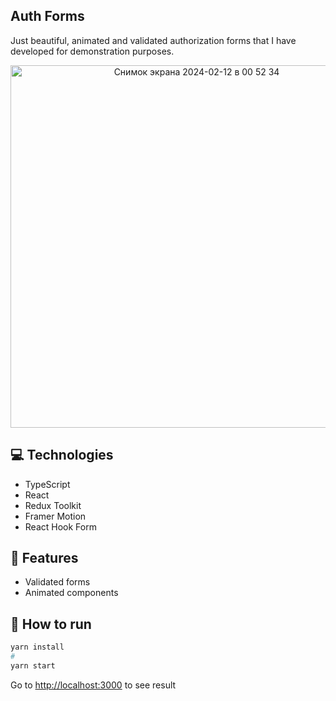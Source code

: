## Auth Forms

Just beautiful, animated and validated authorization forms that I have developed for demonstration purposes.

<p align="center">
  <img width="580" alt="Снимок экрана 2024-02-12 в 00 52 34" src="https://github.com/alexey-hohlov/auth-forms/assets/79412122/ab434ae5-e903-41f1-9e2f-98a3ca426b4d">
</p>


## 💻 Technologies
* TypeScript
* React
* Redux Toolkit
* Framer Motion
* React Hook Form

## 🚀 Features
* Validated forms
* Animated components

## 🤖 How to run

```bash
yarn install
#
yarn start
```

Go to [http://localhost:3000](http://localhost:3000) to see result
